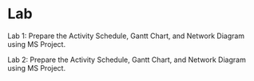 # Lab

Lab 1: Prepare the Activity Schedule, Gantt Chart, and Network Diagram using MS Project.

Lab 2: Prepare the Activity Schedule, Gantt Chart, and Network Diagram using MS Project.